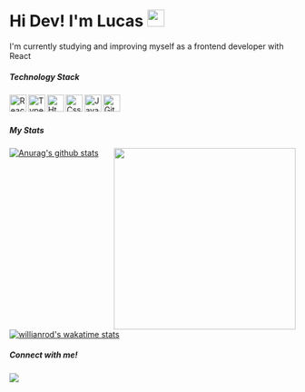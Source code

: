 # Hi Dev! I'm Lucas <img src="https://raw.githubusercontent.com/MartinHeinz/MartinHeinz/master/wave.gif" width="30px">

I'm currently studying and improving myself as a frontend developer with React
<br/>

##### Technology Stack

[<img align="left" alt="React" width="30px" src="https://cdn.discordapp.com/emojis/805913808542892093.png?v=1" />](https://pt-br.reactjs.org)
[<img align="left" alt="Typescript" width="30px" src="https://cdn.discordapp.com/emojis/805913809108860978.png?v=1" />](https://www.typescriptlang.org/)
[<img align="left" alt="Html" width="30px" src="https://cdn.discordapp.com/emojis/787076721907204126.png?v=1" />](https://developer.mozilla.org/pt-BR/docs/Web/HTML)
[<img align="left" alt="Css" width="30px" src="https://cdn.discordapp.com/emojis/787076754950324264.png?v=1" />](https://developer.mozilla.org/pt-BR/docs/Web/CSS)
[<img align="left" alt="Javascript" width="30px" src="https://cdn.discordapp.com/emojis/786740835206430720.png?v=1" />](https://www.javascript.com/)
[<img align="left" alt="Github" width="30px" src="https://cdn.discordapp.com/emojis/805913808848683028.png?v=1" />](https://github.com/)



<br/><br/>

##### My Stats

<img align="right" src="https://i.ibb.co/djG9PFq/dev.gif" height="320px">

[![Anurag's github stats](https://github-readme-stats.vercel.app/api?username=lucassilva3g)](https://github.com/anuraghazra/github-readme-stats)

[![willianrod's wakatime stats](https://github-readme-stats.vercel.app/api/wakatime?username=lucassilva3g&theme=graywhite&layout=compact)](https://github.com/anuraghazra/github-readme-stats)

##### Connect with me!
<p align="left">
    <a href="https://www.linkedin.com/in/lucas-santos-5a7078208/" alt="Linkedin">
    <img src="https://img.shields.io/badge/-Linkedin-0e76a8?style=for-the-badge&logo=Linkedin&logoColor=white&link=https://www.linkedin.com/in/lucas-santos-5a7078208"></a>
</p>
<br/><br/>
